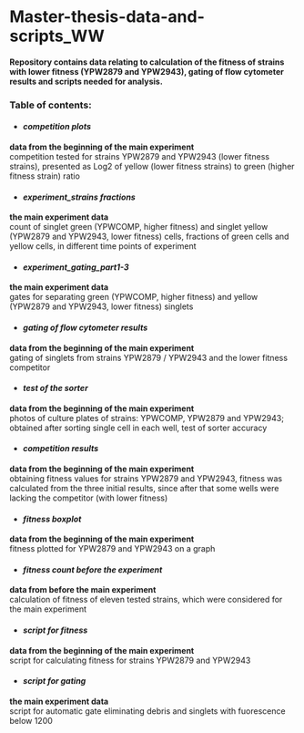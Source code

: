 # Master-thesis-data-and-scripts_WW
#### Repository contains data relating to calculation of the fitness of strains with lower fitness (YPW2879 and YPW2943), gating of flow cytometer results and scripts needed for analysis.

### Table of contents:  
* #### **_competition plots_**
**data from the beginning of the main experiment**  
competition tested for strains YPW2879 and YPW2943 (lower fitness strains), presented as Log2 of yellow (lower fitness strains) to green (higher fitness strain) ratio
* #### **_experiment_strains fractions_**
 **the main experiment data**  
count of singlet green (YPWCOMP, higher fitness) and singlet yellow (YPW2879 and YPW2943, lower fitness) cells, fractions of green cells and yellow cells, in different time points of experiment  
* #### **_experiment_gating_part1-3_**  
 **the main experiment data**  
gates for separating green (YPWCOMP, higher fitness) and yellow (YPW2879 and YPW2943, lower fitness) singlets
* #### **_gating of flow cytometer results_**
 **data from the beginning of the main experiment**  
 gating of singlets from strains YPW2879 / YPW2943 and the lower fitness competitor
* #### **_test of the sorter_**
 **data from the beginning of the main experiment**  
 photos of culture plates of strains: YPWCOMP, YPW2879 and YPW2943; obtained after sorting single cell in each well, test of sorter accuracy
* #### **_competition results_**
 **data from the beginning of the main experiment**  
 obtaining fitness values for strains YPW2879 and YPW2943, fitness was calculated from the three initial results, since after that some wells were lacking the competitor (with lower fitness)
* #### **_fitness boxplot_**
**data from the beginning of the main experiment**  
fitness plotted for YPW2879 and YPW2943 on a graph  
* #### **_fitness count before the experiment_**
**data from before the main experiment**  
calculation of fitness of eleven tested strains, which were considered for the main experiment  
* #### **_script for fitness_**
**data from the beginning of the main experiment**  
script for calculating fitness for strains YPW2879 and YPW2943  
* #### **_script for gating_**
**the main experiment data**  
script for automatic gate eliminating debris and singlets with fuorescence below 1200

